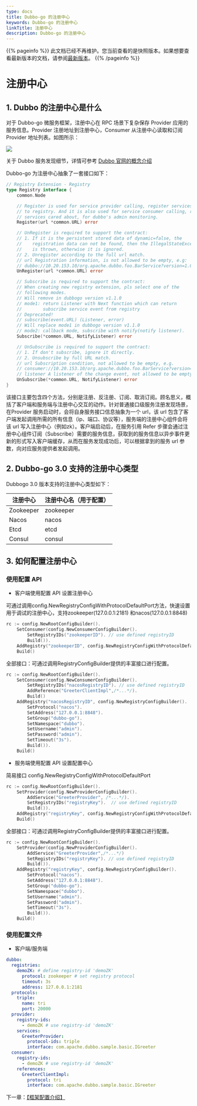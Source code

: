 ```yaml
---
type: docs
title: Dubbo-go 的注册中心
keywords: Dubbo-go 的注册中心
linkTitle: 注册中心
description: Dubbo-go 的注册中心
---
```


{{% pageinfo %}} 此文档已经不再维护。您当前查看的是快照版本。如果想要查看最新版本的文档，请参阅[最新版本](../../../../../../docs3-v2/golang-sdk/concept/service_management/registry/)。
{{% /pageinfo %}}

# 注册中心

## 1. Dubbo 的注册中心是什么

对于 Dubbo-go 微服务框架，注册中心在 RPC 场景下复杂保存 Provider 应用的服务信息。Provider 注册地址到注册中心，Consumer 从注册中心读取和订阅 Provider 地址列表。如图所示：

![](https://dubbo.apache.org/imgs/architecture.png)

关于 Dubbo 服务发现细节，详情可参考 [Dubbo 官网的概念介绍](https://dubbo.apache.org/zh/docs/concepts/service-discovery/)

Dubbo-go 为注册中心抽象了一套接口如下：

```go
// Registry Extension - Registry
type Registry interface {
	common.Node

	// Register is used for service provider calling, register services
	// to registry. And it is also used for service consumer calling, register
	// services cared about, for dubbo's admin monitoring.
	Register(url *common.URL) error

	// UnRegister is required to support the contract:
	// 1. If it is the persistent stored data of dynamic=false, the
	//    registration data can not be found, then the IllegalStateException
	//    is thrown, otherwise it is ignored.
	// 2. Unregister according to the full url match.
	// url Registration information, is not allowed to be empty, e.g:
	// dubbo://10.20.153.10/org.apache.dubbo.foo.BarService?version=1.0.0&application=kylin
	UnRegister(url *common.URL) error

	// Subscribe is required to support the contract:
	// When creating new registry extension, pls select one of the
	// following modes.
	// Will remove in dubbogo version v1.1.0
	// mode1: return Listener with Next function which can return
	//        subscribe service event from registry
	// Deprecated!
	// subscribe(event.URL) (Listener, error)
	// Will replace mode1 in dubbogo version v1.1.0
	// mode2: callback mode, subscribe with notify(notify listener).
	Subscribe(*common.URL, NotifyListener) error

	// UnSubscribe is required to support the contract:
	// 1. If don't subscribe, ignore it directly.
	// 2. Unsubscribe by full URL match.
	// url Subscription condition, not allowed to be empty, e.g.
	// consumer://10.20.153.10/org.apache.dubbo.foo.BarService?version=1.0.0&application=kylin
	// listener A listener of the change event, not allowed to be empty
	UnSubscribe(*common.URL, NotifyListener) error
}
```

该接口主要包含四个方法，分别是注册、反注册、订阅、取消订阅。顾名思义，概括了客户端和服务端与注册中心交互的动作。针对普通接口级服务注册发现场景，在Provider 服务启动时，会将自身服务接口信息抽象为一个 url，该 url 包含了客户端发起调用所需的所有信息（ip、端口、协议等），服务端的注册中心组件会将该 url 写入注册中心（例如zk）。客户端启动后，在服务引用 Refer 步骤会通过注册中心组件订阅（Subscribe）需要的服务信息，获取到的服务信息以异步事件更新的形式写入客户端缓存，从而在服务发现成功后，可以根据拿到的服务 url 参数，向对应服务提供者发起调用。

## 2. Dubbo-go 3.0 支持的注册中心类型

Dubbogo 3.0 版本支持的注册中心类型如下：

| 注册中心  | 注册中心名（用于配置） |
| --------- | ---------------------- |
| Zookeeper | zookeeper              |
| Nacos     | nacos                  |
| Etcd      | etcd                   |
| Consul    | consul                 |

## 3. 如何配置注册中心

### 使用配置 API

- 客户端使用配置 API 设置注册中心

可通过调用config.NewRegistryConfigWithProtocolDefaultPort方法，快速设置用于调试的注册中心，支持zookeeper(127.0.0.1:2181) 和nacos(127.0.0.1:8848)

```go
rc := config.NewRootConfigBuilder().
    SetConsumer(config.NewConsumerConfigBuilder().
        SetRegistryIDs("zookeeperID"). // use defined registryID
        Build()).
    AddRegistry("zookeeperID", config.NewRegistryConfigWithProtocolDefaultPort("zookeeper")).
    Build()
```

全部接口：可通过调用RegistryConfigBuilder提供的丰富接口进行配置。

```go
rc := config.NewRootConfigBuilder().
    SetConsumer(config.NewConsumerConfigBuilder().
        SetRegistryIDs("nacosRegistryID"). // use defined registryID
        AddReference("GreeterClientImpl",/*...*/).
        Build()
    AddRegistry("nacosRegistryID", config.NewRegistryConfigBuilder().
        SetProtocol("nacos").
        SetAddress("127.0.0.1:8848").
        SetGroup("dubbo-go").
        SetNamespace("dubbo").
        SetUsername("admin").
        SetPassword("admin").
        SetTimeout("3s").
        Build()).
    Build()
```

- 服务端使用配置 API 设置配置中心

简易接口 config.NewRegistryConfigWithProtocolDefaultPort

```go
rc := config.NewRootConfigBuilder().
    SetProvider(config.NewProviderConfigBuilder().
        AddService("GreeterProvider", /*...*/).
        SetRegistryIDs("registryKey").  // use defined registryID
        Build()).
    AddRegistry("registryKey", config.NewRegistryConfigWithProtocolDefaultPort("zookeeper")).
    Build()
```

全部接口：可通过调用RegistryConfigBuilder提供的丰富接口进行配置。

```go
rc := config.NewRootConfigBuilder().
    SetProvider(config.NewProviderConfigBuilder().
        AddService("GreeterProvider",/*...*/)
        SetRegistryIDs("registryKey"). // use defined registryID
        Build()).
    AddRegistry("registryKey", config.NewRegistryConfigBuilder().
        SetProtocol("nacos").
        SetAddress("127.0.0.1:8848").
        SetGroup("dubbo-go").
        SetNamespace("dubbo").
        SetUsername("admin").
        SetPassword("admin").
        SetTimeout("3s").
        Build()).
    Build()
```

### 使用配置文件 

- 客户端/服务端

```yaml
dubbo:
  registries:
    demoZK: # define registry-id 'demoZK'
      protocol: zookeeper # set registry protocol
      timeout: 3s
      address: 127.0.0.1:2181
  protocols:
    triple:
      name: tri
      port: 20000
  provider:
    registry-ids:
      - demoZK # use registry-id 'demoZK'
    services:
      GreeterProvider:
        protocol-ids: triple
        interface: com.apache.dubbo.sample.basic.IGreeter 
  consumer:
    registry-ids:
      - demoZK # use registry-id 'demoZK'
    references:
      GreeterClientImpl:
        protocol: tri
        interface: com.apache.dubbo.sample.basic.IGreeter 
```

下一章：[【框架配置介绍】](./configuration.html)